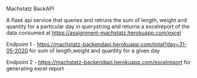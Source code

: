 Machstatz BackAPI

A flask api service that queries and retruns the sum of length, weight and quantity for a particular day in querystring and returns a excelreport of the data consumed at https://assignment-machstatz.herokuapp.com/excel

Endpoint 1 - https://machstatz-backendapi.herokuapp.com/total?day=31-05-2020 for sum of length,weight and quantity for a given day

Endpoint 2 - https://machstatz-backendapi.herokuapp.com/excelreport for generating excel report
